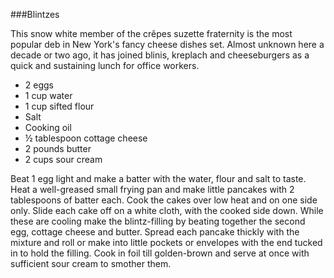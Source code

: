 ###Blintzes

This snow white member of the crêpes suzette fraternity is the most popular deb in New York's fancy cheese dishes set. Almost unknown here a decade or two ago, it has joined blinis, kreplach and cheeseburgers as a quick and sustaining lunch for office workers.

* 2 eggs
* 1 cup water
* 1 cup sifted flour
* Salt
* Cooking oil
* ½ tablespoon cottage cheese
* 2 pounds butter
* 2 cups sour cream

Beat 1 egg light and make a batter with the water, flour and salt to taste. Heat a well-greased small frying pan and make little pancakes with 2 tablespoons of batter each. Cook the cakes over low heat and on one side only. Slide each cake off on a white cloth, with the cooked side down. While these are cooling make the blintz-filling by beating together the second egg, cottage cheese and butter. Spread each pancake thickly with the mixture and roll or make into little pockets or envelopes with the end tucked in to hold the filling. Cook in foil till golden-brown and serve at once with sufficient sour cream to smother them.
